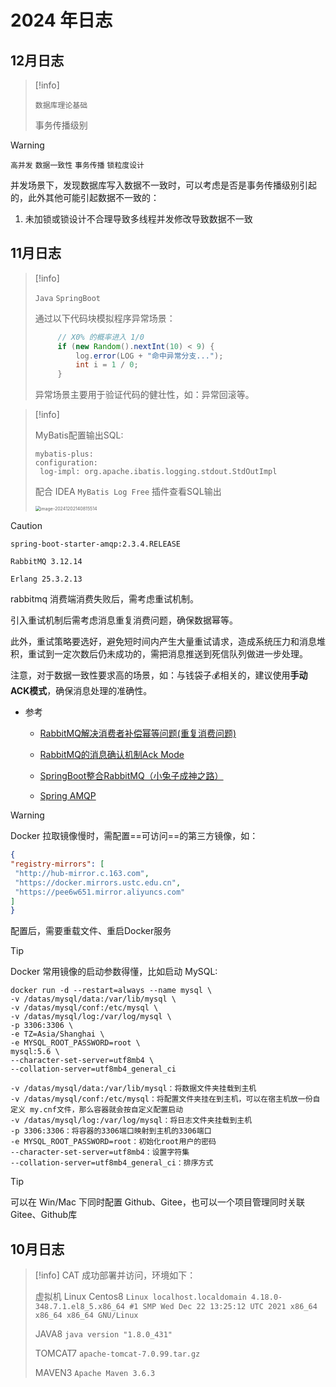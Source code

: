 # 2024 年日志

## 12月日志

> [!info] 
>
> `数据库理论基础`
>
> 事务传播级别
>
> 

> [!warning]
>
> `高并发` `数据一致性` `事务传播` `锁粒度设计`
>
> 并发场景下，发现数据库写入数据不一致时，可以考虑是否是事务传播级别引起的，此外其他可能引起数据不一致的：
>
> 1. 未加锁或锁设计不合理导致多线程并发修改导致数据不一致



## 11月日志

> [!info]
>
> `Java` `SpringBoot` 
>
> 通过以下代码块模拟程序异常场景：
>
> ```Java
>      // X0% 的概率进入 1/0
>      if (new Random().nextInt(10) < 9) {
>          log.error(LOG + "命中异常分支...");
>          int i = 1 / 0;
>      }
> ```
>
> 异常场景主要用于验证代码的健壮性，如：异常回滚等。

> [!info]
>
> MyBatis配置输出SQL:
>
> ```YML
> mybatis-plus:
> configuration:
>  log-impl: org.apache.ibatis.logging.stdout.StdOutImpl
> ```
>
> 配合 IDEA `MyBatis Log Free` 插件查看SQL输出
>
> <img src="https://cdn.jsdelivr.net/gh/zhengzhenning/imageBeds@main/images/image-20241202140815514.png" alt="image-20241202140815514" style="zoom:50%;" />

> [!caution]
>
> `spring-boot-starter-amqp:2.3.4.RELEASE` 
>
>  `RabbitMQ 3.12.14`
>
>   `Erlang 25.3.2.13`
>
> 
>
> rabbitmq 消费端消费失败后，需考虑重试机制。
>
> 引入重试机制后需考虑消息重复消费问题，确保数据幂等。
>
> 此外，重试策略要选好，避免短时间内产生大量重试请求，造成系统压力和消息堆积，重试到一定次数后仍未成功的，需把消息推送到死信队列做进一步处理。
>
> 注意，对于数据一致性要求高的场景，如：与钱袋子💰相关的，建议使用**手动ACK模式**，确保消息处理的准确性。
>
> - 参考
>
>   - [RabbitMQ解决消费者补偿幂等问题(重复消费问题)](https://blog.csdn.net/belongtocode/article/details/104310152)
>
>   - [RabbitMQ的消息确认机制Ack Mode](https://blog.csdn.net/qq_60638478/article/details/141220718) 
>
>   - [SpringBoot整合RabbitMQ（小兔子成神之路）](https://blog.csdn.net/AkiraNicky/article/details/89640512)
>
>   - [Spring AMQP](https://docs.spring.io/spring-boot/reference/messaging/amqp.html)


> [!warning]
> Docker 拉取镜像慢时，需配置==可访问==的第三方镜像，如：
>
> ```json
> {
> "registry-mirrors": [
>  "http://hub-mirror.c.163.com",
>  "https://docker.mirrors.ustc.edu.cn",
>  "https://pee6w651.mirror.aliyuncs.com"
> ]
> }
> ```
> 配置后，需要重载文件、重启Docker服务

> [!tip]
> Docker 常用镜像的启动参数得懂，比如启动 MySQL:
> ```shell
> docker run -d --restart=always --name mysql \
> -v /datas/mysql/data:/var/lib/mysql \
> -v /datas/mysql/conf:/etc/mysql \
> -v /datas/mysql/log:/var/log/mysql \
> -p 3306:3306 \
> -e TZ=Asia/Shanghai \
> -e MYSQL_ROOT_PASSWORD=root \
> mysql:5.6 \
> --character-set-server=utf8mb4 \
> --collation-server=utf8mb4_general_ci
> ```
> 
> ```
> -v /datas/mysql/data:/var/lib/mysql：将数据文件夹挂载到主机
> -v /datas/mysql/conf:/etc/mysql：将配置文件夹挂在到主机，可以在宿主机放一份自定义 my.cnf文件，那么容器就会按自定义配置启动
> -v /datas/mysql/log:/var/log/mysql：将日志文件夹挂载到主机
> -p 3306:3306：将容器的3306端口映射到主机的3306端口
> -e MYSQL_ROOT_PASSWORD=root：初始化root用户的密码
> --character-set-server=utf8mb4：设置字符集
> --collation-server=utf8mb4_general_ci：排序方式
> ```

> [!tip]
> 可以在 Win/Mac 下同时配置 Github、Gitee，也可以一个项目管理同时关联Gitee、Github库


## 10月日志

> [!info]
> CAT 成功部署并访问，环境如下：
> 
>  虚拟机 Linux Centos8  `Linux localhost.localdomain 4.18.0-348.7.1.el8_5.x86_64 #1 SMP Wed Dec 22 13:25:12 UTC 2021 x86_64 x86_64 x86_64 GNU/Linux`
> 
>  JAVA8 `java version "1.8.0_431"`
> 
>  TOMCAT7 `apache-tomcat-7.0.99.tar.gz`
> 
>  MAVEN3 `Apache Maven 3.6.3`
